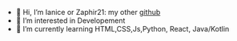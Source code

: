 - 👋 Hi, I’m Ianice or Zaphir21: my other [github](https://github.com/zaphir21)
- 👀 I’m interested in Developement 
- 🌱 I’m currently learning HTML,CSS,Js,Python, React, Java/Kotlin

<!---
laiadev/laiadev is a ✨ special ✨ repository because its `README.md` (this file) appears on your GitHub profile.
You can click the Preview link to take a look at your changes.
--->
